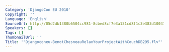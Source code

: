 ```yaml
---
Category: 'DjangoCon EU 2010'
Copyright: ''
Language: 'English'
SourceUrl: http://05d2db1380b6504cc981-8cbed8cf7e3a131cd8f1c3e383d10041.r93.cf2.rackcdn.com/djangocon-eu-2010/Djangoconeu-BenotChesneauRelaxYourProjectWithCouchDB295.flv
Speakers: []
Tags: []
ThumbnailUrl: ''
Title: '"Djangoconeu-BenotChesneauRelaxYourProjectWithCouchDB295.flv"'
---
```


